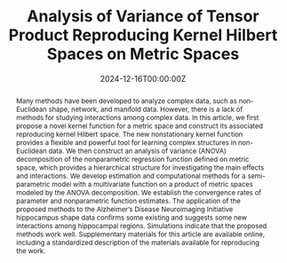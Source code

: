 ---
title: "Analysis of Variance of Tensor Product Reproducing Kernel Hilbert Spaces on Metric Spaces"
authors:
- Zhanfeng Wang
- Rui Pan
- xueqin-wang
- Yuedong Wang
date: "2024-12-16T00:00:00Z"
doi: ""

# Schedule page publish date (NOT publication's date).
publishDate: "2024-12-16T00:00:00Z"

publication_types: ["article-journal"]

# Publication name and optional abbreviated publication name.
publication: "Journal of the American Statistical Association"
publication_short: "JASA"

abstract: Many methods have been developed to analyze complex data, such as non-Euclidean shape, network, and manifold data. However, there is a lack of methods for studying interactions among complex data. In this article, we first propose a novel kernel function for a metric space and construct its associated reproducing kernel Hilbert space. The new nonstationary kernel function provides a flexible and powerful tool for learning complex structures in non-Euclidean data. We then construct an analysis of variance (ANOVA) decomposition of the nonparametric regression function defined on metric space, which provides a hierarchical structure for investigating the main effects and interactions. We develop estimation and computational methods for a semi-parametric model with a multivariate function on a product of metric spaces modeled by the ANOVA decomposition. We establish the convergence rates of parameter and nonparametric function estimates. The application of the proposed methods to the Alzheimer’s Disease Neuroimaging Initiative hippocampus shape data confirms some existing and suggests some new interactions among hippocampal regions. Simulations indicate that the proposed methods work well. Supplementary materials for this article are available online, including a standardized description of the materials available for reproducing the work.

featured: false

# links:
# - name: ""
#   url: ""
url_pdf: https://www.tandfonline.com/doi/full/10.1080/01621459.2024.2441525
---